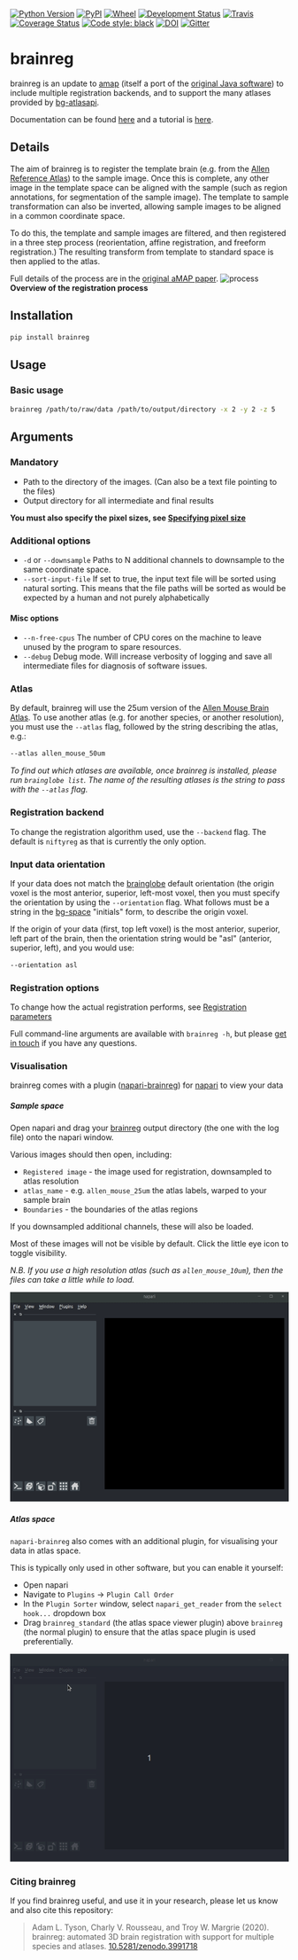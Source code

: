 [![Python Version](https://img.shields.io/pypi/pyversions/brainreg.svg)](https://pypi.org/project/brainreg)
[![PyPI](https://img.shields.io/pypi/v/brainreg.svg)](https://pypi.org/project/brainreg)
[![Wheel](https://img.shields.io/pypi/wheel/brainreg.svg)](https://pypi.org/project/brainreg)
[![Development Status](https://img.shields.io/pypi/status/brainreg.svg)](https://github.com/brainglobe/brainreg)
[![Travis](https://img.shields.io/travis/com/brainglobe/brainreg?label=Travis%20CI)](
    https://travis-ci.com/brainglobe/brainreg)
[![Coverage Status](https://coveralls.io/repos/github/brainglobe/brainreg/badge.svg?branch=master)](https://coveralls.io/github/brainglobe/brainreg?branch=master)
[![Code style: black](https://img.shields.io/badge/code%20style-black-000000.svg)](https://github.com/python/black)
[![DOI](https://zenodo.org/badge/267067901.svg)](https://zenodo.org/badge/latestdoi/267067901)
[![Gitter](https://badges.gitter.im/cellfinder/brainreg.svg)](https://gitter.im/cellfinder/brainreg?utm_source=badge&utm_medium=badge&utm_campaign=pr-badge)

# brainreg

brainreg is an update to 
[amap](https://github.com/SainsburyWellcomeCentre/amap-python) (itself a port 
of the [original Java software](https://www.nature.com/articles/ncomms11879)) 
to include multiple registration backends, and to support the many atlases 
provided by [bg-atlasapi](https://github.com/brainglobe/bg-atlasapi).

Documentation can be found [here](https://docs.brainglobe.info/brainreg/introduction) 
and a tutorial is [here](https://docs.brainglobe.info/brainreg/tutorial).

## Details
The aim of brainreg is to register the template brain
 (e.g. from the [Allen Reference Atlas](https://mouse.brain-map.org/static/atlas))
  to the sample image. Once this is complete, any other image in the template
  space can be aligned with the sample (such as region annotations, for 
  segmentation of the sample image). The template to sample transformation
  can also be inverted, allowing sample images to be aligned in a common 
  coordinate space.
  
To do this, the template and sample images are filtered, and then registered in 
a three step process (reorientation, affine registration, and freeform 
registration.) The resulting transform from template to standard space is then
applied to the atlas. 
 
Full details of the process are in the 
[original aMAP paper](https://www.nature.com/articles/ncomms11879).
![process](https://raw.githubusercontent.com/SainsburyWellcomeCentre/amap-python/master/resources/reg_process.png)
**Overview of the registration process**

## Installation
```bash
pip install brainreg
```

## Usage

### Basic usage
```bash
brainreg /path/to/raw/data /path/to/output/directory -x 2 -y 2 -z 5
```

## Arguments
### Mandatory

* Path to the directory of the images. (Can also be a text file pointing to the files\)
* Output directory for all intermediate and final results

**You must also specify the pixel sizes, see [Specifying pixel size](https://docs.cellfinder.info/user-guide/usage/specifying-pixel-size)**

### Additional options

* `-d` or `--downsample` Paths to N additional channels to downsample to the same coordinate space.
* `--sort-input-file` If set to true, the input text file will be sorted using natural sorting. This means that the file paths will be sorted as would be expected by a human and not purely alphabetically

#### Misc options

* `--n-free-cpus` The number of CPU cores on the machine to leave unused by the program to spare resources.
* `--debug` Debug mode. Will increase verbosity of logging and save all intermediate files for diagnosis of software issues.

### Atlas

By default, brainreg will use the 25um version of the [Allen Mouse Brain Atlas](https://mouse.brain-map.org/). To use another atlas \(e.g. for another species, or another resolution\), you must use the `--atlas` flag, followed by the string describing the atlas, e.g.:

```bash
--atlas allen_mouse_50um
```

_To find out which atlases are available, once brainreg is installed, please run `brainglobe list`. The name of the resulting atlases is the string to pass with the `--atlas` flag._


### Registration backend

To change the registration algorithm used, use the `--backend` flag. The default is `niftyreg` as that is currently the only option.

### Input data orientation

If your data does not match the [brainglobe](https://github.com/brainglobe) default orientation \(the origin voxel is the most anterior, superior, left-most voxel, then you must specify the orientation by using the `--orientation` flag. What follows must be a string in the [bg-space](https://github.com/brainglobe/bg-space) "initials" form, to describe the origin voxel.



If the origin of your data \(first, top left voxel\) is the most anterior, superior, left part of the brain, then the orientation string would be "asl" \(anterior, superior, left\), and you would use:

```bash
--orientation asl
```


### Registration options

To change how the actual registration performs, see [Registration parameters](https://docs.cellfinder.info/brainreg/getting-started/registration-parameters)

Full command-line arguments are available with `brainreg -h`, but please 
[get in touch](mailto:adam.tyson@ucl.ac.uk?subject=brainreg) if you have any questions.


### Visualisation

brainreg comes with a plugin ([napari-brainreg](https://github.com/brainglobe/napari-brainreg)) for [napari](https://github.com/napari/napari) to view your data

##### Sample space
Open napari and drag your [brainreg](https://github.com/brainglobe/brainreg) output directory (the one with the log file) onto the napari window.
    
Various images should then open, including:
* `Registered image` - the image used for registration, downsampled to atlas resolution
* `atlas_name` - e.g. `allen_mouse_25um` the atlas labels, warped to your sample brain
* `Boundaries` - the boundaries of the atlas regions

If you downsampled additional channels, these will also be loaded.

Most of these images will not be visible by default. Click the little eye icon to toggle visibility.

_N.B. If you use a high resolution atlas (such as `allen_mouse_10um`), then the files can take a little while to load._

![sample_space](https://raw.githubusercontent.com/brainglobe/napari-brainreg/master/resources/sample_space.gif)


##### Atlas space
`napari-brainreg` also comes with an additional plugin, for visualising your data 
in atlas space. 

This is typically only used in other software, but you can enable it yourself:
* Open napari
* Navigate to `Plugins` -> `Plugin Call Order`
* In the `Plugin Sorter` window, select `napari_get_reader` from the `select hook...` dropdown box
* Drag `brainreg_standard` (the atlas space viewer plugin) above `brainreg` (the normal plugin) to ensure that the atlas space plugin is used preferentially.

![atlas_space](https://raw.githubusercontent.com/brainglobe/napari-brainreg/master/resources/atlas_space.gif)

### Citing brainreg

If you find brainreg useful, and use it in your research, please let us know and also cite this repository:

> Adam L. Tyson, Charly V. Rousseau, and Troy W. Margrie (2020). brainreg: automated 3D brain registration with support for multiple species and atlases. [10.5281/zenodo.3991718](https://doi.org/10.5281/zenodo.3991718)